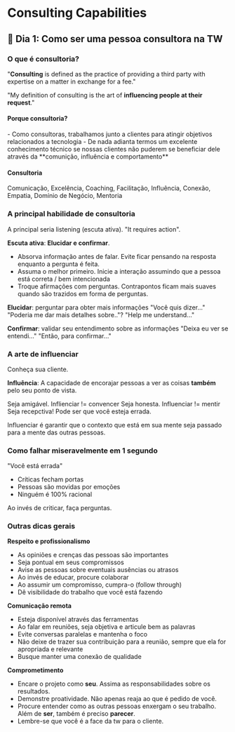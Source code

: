 # Consulting Capabilities

## :speech_balloon: Dia 1: Como ser uma pessoa consultora na TW 
### O que é consultoria? 
"**Consulting** is defined as the practice of providing a third party with expertise on a matter in exchange for a fee."

"My definition of consulting is the art of **influencing people at their request**."

<h4>Porque consultoria? </h4>
- Como consultoras, trabalhamos junto a clientes para atingir objetivos relacionados a tecnologia 
 - De nada adianta termos um excelente conhecimento técnico se nossas clientes não puderem se beneficiar dele através da **comunição, influência e comportamento**

 <h4>Consultoria</h4>
 Comunicação, Excelência, Coaching, Facilitação, Influência, Conexão, Empatia, Domínio de Negócio, Mentoria

### A principal habilidade de consultoria 
A principal seria listening (escuta ativa). "It requires action".

**Escuta ativa**: **Elucidar e confirmar**. 
- Absorva informação antes de falar. Evite ficar pensando na resposta enquanto a pergunta é feita. 
- Assuma o melhor primeiro. Inicie a interação assumindo que a pessoa está correta / bem intencionada
- Troque afirmações com perguntas. Contrapontos ficam mais suaves quando são trazidos em forma de perguntas. 

**Elucidar**: perguntar para obter mais informações
"Você quis dizer..."
"Poderia me dar mais detalhes sobre.."? 
"Help me understand..."

**Confirmar**: validar seu entendimento sobre as informações 
"Deixa eu ver se entendi..."
"Então, para confirmar..."


### A arte de influenciar 
Conheça sua cliente. 

**Influência**: A capacidade de encorajar pessoas a ver as coisas **também** pelo seu ponto de vista. 

Seja amigável. Inflienciar != convencer
Seja honesta. Influenciar != mentir 
Seja recepctiva! Pode ser que você esteja errada. 

Influenciar é garantir que o contexto que está em sua mente seja passado para a mente das outras pessoas. 

### Como falhar miseravelmente em 1 segundo 
"Você está errada"
- Críticas fecham portas
- Pessoas são movidas por emoções 
- Ninguém é 100% racional 

Ao invés de criticar, faça perguntas. 

### Outras dicas gerais 
**Respeito e profissionalismo** 
- As opiniões e crenças das pessoas são importantes 
- Seja pontual em seus compromissos
- Avise as pessoas sobre eventuais ausências ou atrasos 
- Ao invés de educar, procure colaborar 
- Ao assumir um compromisso, cumpra-o (follow through)
- Dê visibilidade do trabalho que você está fazendo 

**Comunicação remota**
- Esteja disponível através das ferramentas 
- Ao falar em reuniões, seja objetiva e articule bem as palavras 
- Evite conversas paralelas e mantenha o foco 
- Não deixe de trazer sua contribuição para a reunião, sempre que ela for apropriada e relevante 
- Busque manter uma conexão de qualidade 

**Comprometimento**
- Encare o projeto como **seu**. Assima as responsabilidades sobre os resultados. 
- Demonstre proatividade. Não apenas reaja ao que é pedido de você. 
- Procure entender como as outras pessoas enxergam o seu trabalho. Além de **ser**, também é preciso **parecer**. 
- Lembre-se que você é a face da tw para o cliente. 

